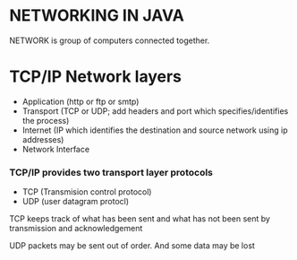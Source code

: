 # NETWORKING IN JAVA

NETWORK is group of computers connected together.

# TCP/IP Network layers

- Application (http or ftp or smtp)
- Transport (TCP or UDP; add headers and port which specifies/identifies the process)
- Internet (IP which identifies the destination and source network using ip addresses)
- Network Interface

### TCP/IP provides two transport layer protocols

- TCP (Transmision control protocol)
- UDP (user datagram protocl)

TCP keeps track of what has been sent and what has not been sent by transmission and acknowledgement

UDP packets may be sent out of order. And some data may be lost
